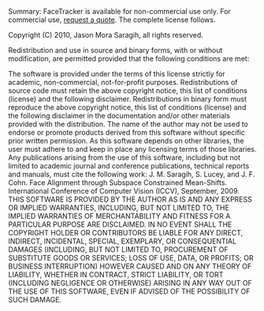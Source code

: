 Summary: FaceTracker is available for non-commercial use only. For commercial use, [request a quote](http://facetracker.net/quote/). The complete license follows.

Copyright (C) 2010, Jason Mora Saragih, all rights reserved.

Redistribution and use in source and binary forms, with or without modification, are permitted provided that the following conditions are met:

The software is provided under the terms of this license strictly for academic, non-commercial, not-for-profit purposes.
Redistributions of source code must retain the above copyright notice, this list of conditions (license) and the following disclaimer.
Redistributions in binary form must reproduce the above copyright notice, this list of conditions (license) and the following disclaimer in the documentation and/or other materials provided with the distribution.
The name of the author may not be used to endorse or promote products derived from this software without specific prior written permission.
As this software depends on other libraries, the user must adhere to and keep in place any licensing terms of those libraries.
Any publications arising from the use of this software, including but not limited to academic journal and conference publications, technical reports and manuals, must cite the following work: J. M. Saragih, S. Lucey, and J. F. Cohn. Face Alignment through Subspace Constrained Mean-Shifts. International Conference of Computer Vision (ICCV), September, 2009.
THIS SOFTWARE IS PROVIDED BY THE AUTHOR AS IS AND ANY EXPRESS OR IMPLIED WARRANTIES, INCLUDING, BUT NOT LIMITED TO, THE IMPLIED WARRANTIES OF MERCHANTABILITY AND FITNESS FOR A PARTICULAR PURPOSE ARE DISCLAIMED. IN NO EVENT SHALL THE COPYRIGHT HOLDER OR CONTRIBUTORS BE LIABLE FOR ANY DIRECT, INDIRECT, INCIDENTAL, SPECIAL, EXEMPLARY, OR CONSEQUENTIAL DAMAGES (INCLUDING, BUT NOT LIMITED TO, PROCUREMENT OF SUBSTITUTE GOODS OR SERVICES; LOSS OF USE, DATA, OR PROFITS; OR BUSINESS INTERRUPTION) HOWEVER CAUSED AND ON ANY THEORY OF LIABILITY, WHETHER IN CONTRACT, STRICT LIABILITY, OR TORT (INCLUDING NEGLIGENCE OR OTHERWISE) ARISING IN ANY WAY OUT OF THE USE OF THIS SOFTWARE, EVEN IF ADVISED OF THE POSSIBILITY OF SUCH DAMAGE.
